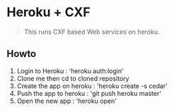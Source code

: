 # Heroku + CXF

> This runs CXF based Web services on heroku.

## Howto

1. Login to Heroku : 'heroku auth:login'
2. Clone me then cd to cloned repository
3. Create the app on heroku : 'heroku create -s cedar'
4. Push the app to heroku : 'git push heroku master'
5. Open the new app : 'heroku open'